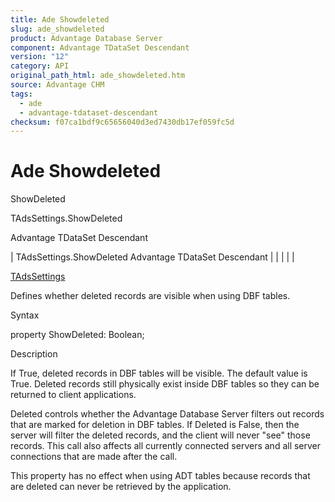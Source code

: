 ```yaml
---
title: Ade Showdeleted
slug: ade_showdeleted
product: Advantage Database Server
component: Advantage TDataSet Descendant
version: "12"
category: API
original_path_html: ade_showdeleted.htm
source: Advantage CHM
tags:
  - ade
  - advantage-tdataset-descendant
checksum: f07ca1bdf9c65656040d3ed7430db17ef059fc5d
---
```


# Ade Showdeleted

ShowDeleted

TAdsSettings.ShowDeleted

Advantage TDataSet Descendant

| TAdsSettings.ShowDeleted  Advantage TDataSet Descendant |  |  |  |  |

[TAdsSettings](ade_tadssettings_7.md)

Defines whether deleted records are visible when using DBF tables.

Syntax

property ShowDeleted: Boolean;

Description

If True, deleted records in DBF tables will be visible. The default value is True. Deleted records still physically exist inside DBF tables so they can be returned to client applications.

Deleted controls whether the Advantage Database Server filters out records that are marked for deletion in DBF tables. If Deleted is False, then the server will filter the deleted records, and the client will never "see" those records. This call also affects all currently connected servers and all server connections that are made after the call.

This property has no effect when using ADT tables because records that are deleted can never be retrieved by the application.
